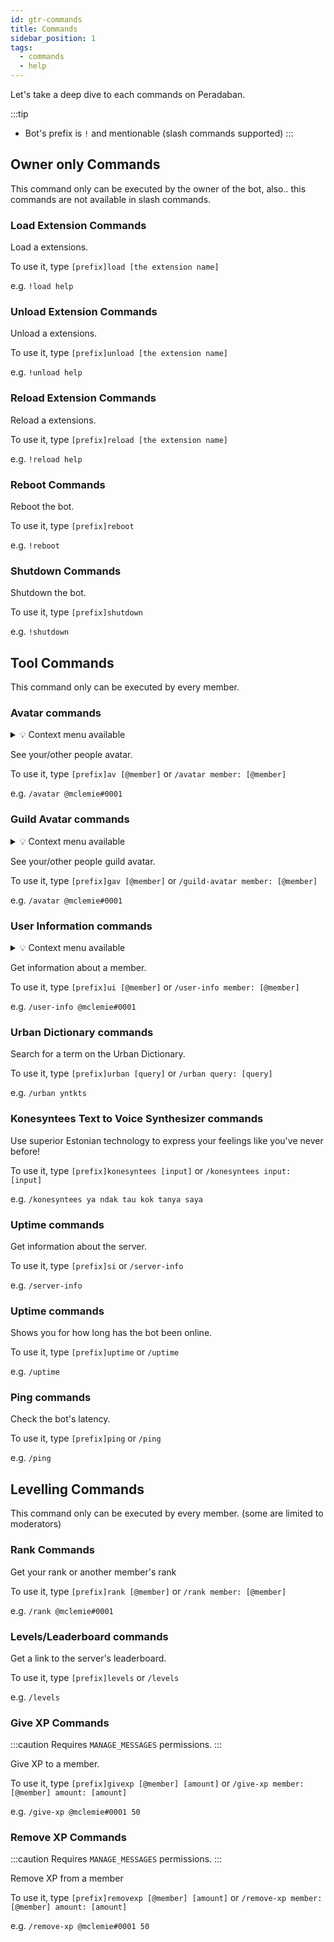 ```yaml
---
id: gtr-commands
title: Commands
sidebar_position: 1
tags:
  - commands
  - help
---
```


Let's take a deep dive to each commands on Peradaban.

:::tip
- Bot's prefix is `!` and mentionable (slash commands supported)
:::


## Owner only Commands

This command only can be executed by the owner of the bot, also.. this commands are not available in slash commands.

### Load Extension Commands

Load a extensions.

To use it, type `[prefix]load [the extension name]`

e.g. `!load help`

### Unload Extension Commands

Unload a extensions.

To use it, type `[prefix]unload [the extension name]`

e.g. `!unload help`

### Reload Extension Commands

Reload a extensions.

To use it, type `[prefix]reload [the extension name]`

e.g. `!reload help`

### Reboot Commands

Reboot the bot.

To use it, type `[prefix]reboot`

e.g. `!reboot`

### Shutdown Commands

Shutdown the bot.

To use it, type `[prefix]shutdown`

e.g. `!shutdown`

## Tool Commands

This command only can be executed by every member.

### Avatar commands

<details>
  <summary>💡 Context menu available</summary>
To use it, Left click at target user -> Apps -> Avatar
</details>

See your/other people avatar.

To use it, type `[prefix]av [@member]` or `/avatar member: [@member]`

e.g. `/avatar @mclemie#0001`

### Guild Avatar commands

<details>
  <summary>💡 Context menu available</summary>
To use it, Left click at target user -> Apps -> Guild Avatar
</details>

See your/other people guild avatar.

To use it, type `[prefix]gav [@member]` or `/guild-avatar member: [@member]`

e.g. `/avatar @mclemie#0001`

### User Information commands

<details>
  <summary>💡 Context menu available</summary>
To use it, Left click at target user -> Apps -> User Info
</details>

Get information about a member.

To use it, type `[prefix]ui [@member]` or `/user-info member: [@member]`

e.g. `/user-info @mclemie#0001`

### Urban Dictionary commands

Search for a term on the Urban Dictionary.

To use it, type `[prefix]urban [query]` or `/urban query: [query]`

e.g. `/urban yntkts`

### Konesyntees Text to Voice Synthesizer commands

Use superior Estonian technology to express your feelings like you've never before!

To use it, type `[prefix]konesyntees [input]` or `/konesyntees input: [input]`

e.g. `/konesyntees ya ndak tau kok tanya saya`

### Uptime commands

Get information about the server.

To use it, type `[prefix]si` or `/server-info`

e.g. `/server-info`

### Uptime commands

Shows you for how long has the bot been online.

To use it, type `[prefix]uptime` or `/uptime`

e.g. `/uptime`

### Ping commands

Check the bot's latency.

To use it, type `[prefix]ping` or `/ping`

e.g. `/ping`

## Levelling Commands

This command only can be executed by every member. (some are limited to moderators)

### Rank Commands

Get your rank or another member's rank

To use it, type `[prefix]rank [@member]` or `/rank member: [@member]`

e.g. `/rank @mclemie#0001`

### Levels/Leaderboard commands

Get a link to the server's leaderboard.

To use it, type `[prefix]levels` or `/levels`

e.g. `/levels`

### Give XP Commands

:::caution
Requires `MANAGE_MESSAGES` permissions.
:::

Give XP to a member.

To use it, type `[prefix]givexp [@member] [amount]` or `/give-xp member: [@member] amount: [amount]`

e.g. `/give-xp @mclemie#0001 50`

### Remove XP Commands

:::caution
Requires `MANAGE_MESSAGES` permissions.
:::

Remove XP from a member

To use it, type `[prefix]removexp [@member] [amount]` or `/remove-xp member: [@member] amount: [amount]`

e.g. `/remove-xp @mclemie#0001 50`

